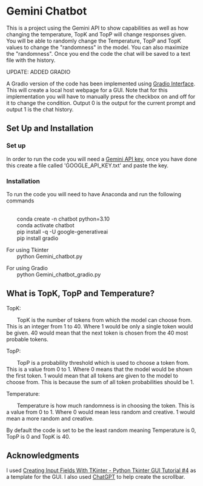# Gemini Chatbot

This is a project using the Gemini API to show capabilities as well as how changing the temperature, TopK and TopP will change responses given. You will be able to randomly change the Temperature, TopP and TopK values to change the "randomness" in the model. You can also maximize the "randomness". Once you end the code the chat will be saved to a text file with the history. 

UPDATE: ADDED GRADIO

A Gradio version of the code has been implemented using [Gradio Interface](https://www.gradio.app/docs/interface). This will create a local host webpage for a GUI. Note that for this implementation you will have to manually press the checkbox on and off for it to change the condition. Output 0 is the output for the current prompt and output 1 is the chat history. 

## Set Up and Installation

### Set up

In order to run the code you will need a [Gemini API key](https://ai.google.dev), once you have done this create a file called 'GOOGLE_API_KEY.txt' and paste the key. 

### Installation

To run the code you will need to have Anaconda and run the following commands

<br>&ensp;&ensp;&ensp;&ensp;conda create -n chatbot python=3.10
<br>&ensp;&ensp;&ensp;&ensp;conda activate chatbot
<br>&ensp;&ensp;&ensp;&ensp;pip install -q -U google-generativeai
<br>&ensp;&ensp;&ensp;&ensp;pip install gradio

For using Tkinter
<br>&ensp;&ensp;&ensp;&ensp;python Gemini_chatbot.py

For using Gradio
<br>&ensp;&ensp;&ensp;&ensp;python Gemini_chatbot_gradio.py

## What is TopK, TopP and Temperature?
TopK:

&ensp;&ensp;&ensp;&ensp;TopK is the number of tokens from which the model can choose from. This is an integer from 1 to 40. Where 1 would be only a single token would be given. 40 would mean that the next token is chosen from the 40 most probable tokens. 

TopP: 

&ensp;&ensp;&ensp;&ensp;TopP is a probability threshold which is used to choose a token from. This is a value from 0 to 1. Where 0 means that the model would be shown the first token. 1 would mean that all tokens are given to the model to choose from. This is because the sum of all token probabilities should be 1. 

Temperature:

&ensp;&ensp;&ensp;&ensp;Temperature is how much randomness is in choosing the token. This is a value from 0 to 1. Where 0 would mean less random and creative. 1 would mean a more random and creative.

By default the code is set to be the least random meaning Temperature is 0, TopP is 0 and TopK is 40. 

## Acknowledgments

I used [Creating Input Fields With TKinter - Python Tkinter GUI Tutorial #4](https://www.youtube.com/watch?v=7A_csP9drJw) as a template for the GUI. I also used [ChatGPT](https://openai.com/chatgpt) to help create the scrollbar. 
